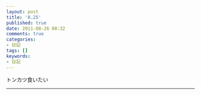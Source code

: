 ```yaml
---
layout: post
title: '8.25'
published: true
date: 2011-08-26 08:32
comments: true
categories:
- 日記
tags: []
keywords:
- 日記
---
```

トンカツ食いたい

---

